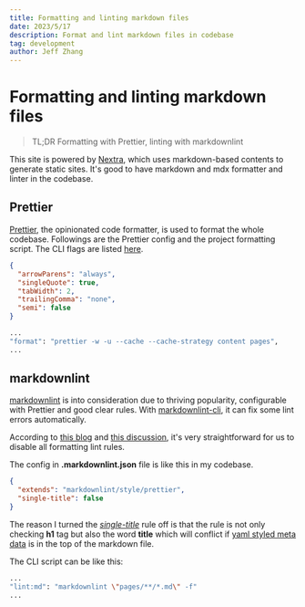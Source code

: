 ```yaml
---
title: Formatting and linting markdown files
date: 2023/5/17
description: Format and lint markdown files in codebase
tag: development
author: Jeff Zhang
---
```


# Formatting and linting markdown files

> TL;DR Formatting with Prettier, linting with markdownlint

This site is powered by [Nextra](https://nextra.site/), which uses markdown-based contents to generate static sites. It's good to have markdown and mdx formatter and linter in the codebase.

## Prettier

[Prettier](https://prettier.io/), the opinionated code formatter, is used to format the whole codebase. Followings are the Prettier config and the project formatting script. The CLI flags are listed [here](https://prettier.io/docs/en/cli.html).

```json
{
  "arrowParens": "always",
  "singleQuote": true,
  "tabWidth": 2,
  "trailingComma": "none",
  "semi": false
}
```

```bash
...
"format": "prettier -w -u --cache --cache-strategy content pages",
...
```

## markdownlint

[markdownlint](https://github.com/igorshubovych/markdownlint-cli) is into consideration due to thriving popularity, configurable with Prettier and good clear rules. With [markdownlint-cli](https://github.com/igorshubovych/markdownlint-cli), it can fix some lint errors automatically.

According to [this blog](https://blog.joshuakgoldberg.com/configuring-markdownlint-alongside-prettier/#code-classlanguage-textstyleprettierjsoncode-to-the-rescue) and [this discussion](https://github.com/DavidAnson/markdownlint/pull/594), it's very straightforward for us to disable all formatting lint rules.

The config in **.markdownlint.json** file is like this in my codebase.

```json
{
  "extends": "markdownlint/style/prettier",
  "single-title": false
}
```

The reason I turned the [_single-title_](https://github.com/DavidAnson/markdownlint/blob/v0.28.2/doc/md025.md) rule off is that the rule is not only checking **h1** tag but also the word **title** which will conflict if [yaml styled meta data](https://yaml.org/spec/1.2-old/spec.html#id2760395) is in the top of the markdown file.

The CLI script can be like this:

```bash
...
"lint:md": "markdownlint \"pages/**/*.md\" -f"
...
```

